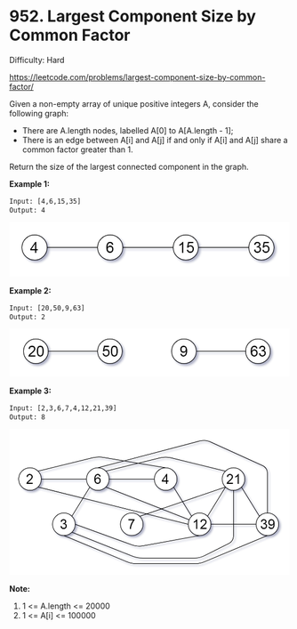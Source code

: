 # 952. Largest Component Size by Common Factor

Difficulty: Hard

https://leetcode.com/problems/largest-component-size-by-common-factor/

Given a non-empty array of unique positive integers A, consider the following graph:

* There are A.length nodes, labelled A[0] to A[A.length - 1];
* There is an edge between A[i] and A[j] if and only if A[i] and A[j] share a common factor greater than 1.

Return the size of the largest connected component in the graph.

**Example 1:**
```
Input: [4,6,15,35]
Output: 4
```
![ex1](ex1.png)

**Example 2:**
```
Input: [20,50,9,63]
Output: 2
```
![ex2](ex2.png)

**Example 3:**
```
Input: [2,3,6,7,4,12,21,39]
Output: 8
```
![ex3](ex3.png)

**Note:**

1. 1 <= A.length <= 20000
2. 1 <= A[i] <= 100000
